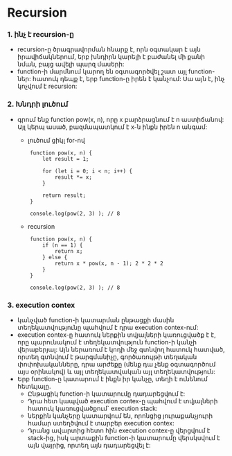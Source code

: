 # Recursion

### 1. ինչ է recursion-ը

- recursion-ը ծրագրավորման հնարք է, որն օգտակար է այն իրավիճակներում, երբ խնդիրն կարելի է բաժանել մի քանի նման, բայց ավելի պարզ մասերի:
- function-ի մարմնում կարող են օգտագործվել շատ այլ function-ներ: հատուկ դեպք է, երբ function-ը իրեն է կանչում: Սա այն է, ինչ կոչվում է recursion: 

### 2. Խնդրի լուծում

- գրում ենք function pow(x, n), որը x բարձրացնում է n աստիճանով: Այլ կերպ ասած, բազմապատկում է x-ն ինքն իրեն n անգամ:
    - լուծում ցիկլ for-ով

    ```
        function pow(x, n) {
            let result = 1;

            for (let i = 0; i < n; i++) {
                result *= x;
            }

            return result;
        }

        console.log(pow(2, 3) ); // 8
    ```
    - recursion
    ```
        function pow(x, n) {
            if (n == 1) {
                return x;
            } else {
                return x * pow(x, n - 1); 2 * 2 * 2
            }
        }

        console.log(pow(2, 3) ); // 8
    ```

### 3. execution contex

- կանչված function-ի կատարման ընթացքի մասին տեղեկատվությունը պահվում է դրա execution contex-ում:
- execution contex-ը հատուկ ներքին տվյալների կառուցվածք է է, որը պարունակում է տեղեկատվություն function-ի կանչի վերաբերյալ: Այն ներառում է կոդի մեջ գտնվող հատուկ հատված, որտեղ գտնվում է թարգմանիչը, գործառույթի տեղական փոփոխականները, դրա արժեքը (մենք դա չենք օգտագործում այս օրինակով) և այլ տեղեկատվական այլ տեղեկատվություն:
- Երբ function-ը կատարում է ինքն իր կանչը, տեղի է ունենում հետևյալը.
    - Ընթացիկ function-ի կատարումը դադարեցվում է:
    - Դրա հետ կապված execution contex-ը պահվում է տվյալների հատուկ կառուցվածքում` execution stack:
    - ներքին կանչերը կատարվում են, որոնցից յուրաքանչյուրի համար ստեղծվում է տարբեր execution contex:
    - Դրանց ավարտից հետո հին execution contex-ը վերցվում է stack-ից, իսկ արտաքին function-ի    կատարումը վերսկսվում է այն վայրից, որտեղ այն դադարեցվել է:
